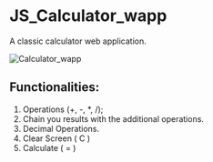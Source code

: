 # JS_Calculator_wapp
A classic calculator web application. 

![Calculator_wapp](https://user-images.githubusercontent.com/48011922/225826854-660406c9-ffc3-4e87-9be2-c861c7ad3d38.png)

## Functionalities:
1. Operations (+, -, *, /);
2. Chain you results with the additional operations.
3. Decimal Operations.
4. Clear Screen ( C )
5. Calculate ( = )
